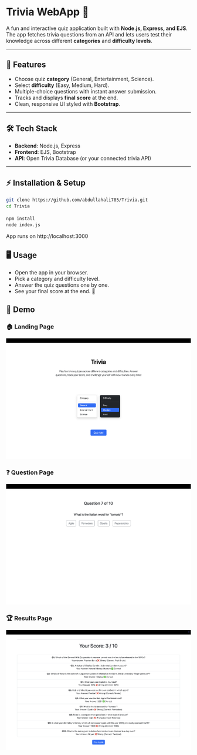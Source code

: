 # Trivia WebApp 🎯  

A fun and interactive quiz application built with **Node.js, Express, and EJS**.  
The app fetches trivia questions from an API and lets users test their knowledge across different **categories** and **difficulty levels**.  

---

## 🚀 Features
- Choose quiz **category** (General, Entertainment, Science).  
- Select **difficulty** (Easy, Medium, Hard).  
- Multiple-choice questions with instant answer submission.  
- Tracks and displays **final score** at the end.  
- Clean, responsive UI styled with **Bootstrap**.  

---

## 🛠️ Tech Stack
- **Backend**: Node.js, Express  
- **Frontend**: EJS, Bootstrap  
- **API**: Open Trivia Database (or your connected trivia API)  

---

## ⚡ Installation & Setup
   ```bash
   git clone https://github.com/abdullahali785/Trivia.git
   cd Trivia

   npm install
   node index.js
   ```
App runs on http://localhost:3000


## 🖥️ Usage
- Open the app in your browser.
- Pick a category and difficulty level.
- Answer the quiz questions one by one.
- See your final score at the end. 🎉

## 🌃 Demo
### 🏠 Landing Page
![Landing Page](public/landing.png)

### ❓ Question Page
![Question Page](public/question.png)

### 🏆 Results Page
![Results Page](public/results.png)
